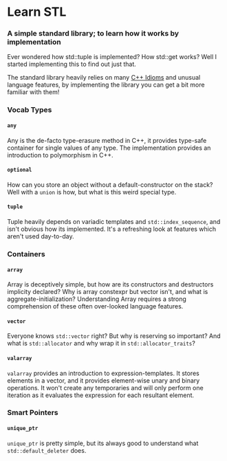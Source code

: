 # Learn STL
### A simple standard library; to learn how it works by implementation

Ever wondered how std::tuple is implemented? How std::get works? Well I started implementing this to find out just that.

The standard library heavily relies on many [C++ Idioms](https://en.wikibooks.org/wiki/More_C%2B%2B_Idioms) and unusual language features, by implementing the library you can get a bit more familiar with them!

### Vocab Types
#### `any`
Any is the de-facto type-erasure method in C++, it provides type-safe container for single values of any type. The implementation provides an introduction to polymorphism in C++.

#### `optional`
How can you store an object without a default-constructor on the stack? Well with a `union` is how, but what is this weird special type.

#### `tuple`
Tuple heavily depends on variadic templates and `std::index_sequence`, and isn't obvious how its implemented. It's a refreshing look at 
features which aren't used day-to-day.

### Containers
#### `array`
Array is deceptively simple, but how are its constructors and destructors implicity declared? Why is array constexpr but vector isn't, and what is aggregate-initialization?
Understanding Array requires a strong comprehension of these often over-looked language features.

#### `vector`
Everyone knows `std::vector` right? But why is reserving so important? And what is `std::allocator` and why wrap it in `std::allocator_traits`?

#### `valarray`
`valarray` provides an introduction to expression-templates. It stores elements in a vector, and it provides element-wise unary and binary operations. It won't create any temporaries and will only perform one iteration as it evaluates the expression for each resultant element.

### Smart Pointers
#### `unique_ptr`
`unique_ptr` is pretty simple, but its always good to understand what `std::default_deleter` does.
